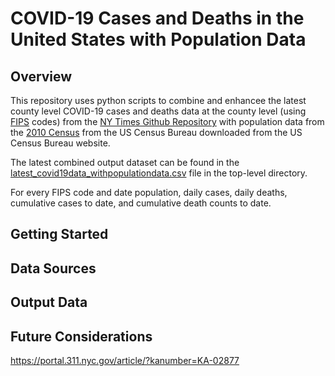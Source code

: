 # COVID-19 Cases and Deaths in the United States with Population Data

## Overview
This repository uses python scripts to combine and enhancee the latest county level COVID-19 cases and deaths data at the county level (using [FIPS](https://en.wikipedia.org/wiki/FIPS_county_code) codes) from the [NY Times Github Repository](https://github.com/nytimes/covid-19-data) with population data from the [2010 Census](https://www.census.gov/data/datasets/time-series/demo/popest/2010s-counties-total.html) from the US Census Bureau downloaded from the US Census Bureau website.

The latest combined output dataset can be found in the [latest_covid19data_withpopulationdata.csv](latest_covid19data_withpopulationdata.csv) file in the top-level directory.

For every FIPS code and date population, daily
cases, daily deaths, cumulative cases to date, and cumulative death counts to
date.

## Getting Started

## Data Sources

## Output Data

## Future Considerations


https://portal.311.nyc.gov/article/?kanumber=KA-02877
